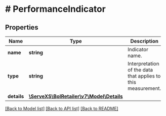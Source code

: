 # # PerformanceIndicator

## Properties

Name | Type | Description | Notes
------------ | ------------- | ------------- | -------------
**name** | **string** | Indicator name. |
**type** | **string** | Interpretation of the data that applies to this measurement. |
**details** | [**\ServeXS\BolRetailer\v7\Model\Details**](Details.md) |  |

[[Back to Model list]](../../README.md#models) [[Back to API list]](../../README.md#endpoints) [[Back to README]](../../README.md)
